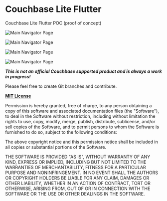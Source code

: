 # Couchbase Lite Flutter
Couchbase Lite Flutter POC (proof of concept)

![Main Navigator Page](./screenshots/screenshot_main_01.png?raw=true)

![Main Navigator Page](./screenshots/screenshot_main_02.png?raw=true)

![Main Navigator Page](./screenshots/screenshot_about_01.png?raw=true)

![Main Navigator Page](./screenshots/screenshot_about_02.png?raw=true)



***This is not an official Couchbase supported product and is always a work in progress!***

Please feel free to create Git branches and contribute.

**[MIT License](https://opensource.org/licenses/MIT)**

Permission is hereby granted, free of charge, to any person obtaining a copy
of this software and associated documentation files (the "Software"), to deal
in the Software without restriction, including without limitation the rights
to use, copy, modify, merge, publish, distribute, sublicense, and/or sell
copies of the Software, and to permit persons to whom the Software is
furnished to do so, subject to the following conditions:

The above copyright notice and this permission notice shall be included in all
copies or substantial portions of the Software.

THE SOFTWARE IS PROVIDED "AS IS", WITHOUT WARRANTY OF ANY KIND, EXPRESS OR
IMPLIED, INCLUDING BUT NOT LIMITED TO THE WARRANTIES OF MERCHANTABILITY,
FITNESS FOR A PARTICULAR PURPOSE AND NONINFRINGEMENT. IN NO EVENT SHALL THE
AUTHORS OR COPYRIGHT HOLDERS BE LIABLE FOR ANY CLAIM, DAMAGES OR OTHER
LIABILITY, WHETHER IN AN ACTION OF CONTRACT, TORT OR OTHERWISE, ARISING FROM,
OUT OF OR IN CONNECTION WITH THE SOFTWARE OR THE USE OR OTHER DEALINGS IN THE
SOFTWARE.

